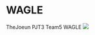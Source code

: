 # WAGLE
TheJoeun PJT3 Team5 WAGLE 
<img src="https://postfiles.pstatic.net/MjAyMDA3MDhfMTE4/MDAxNTk0MTkwNDc5MDA4.dzvMbveEKKJakrhsZ10U8cmJbtkQn2NDG3u9w0t49egg.hBo308ZeV4x2ygHdSL-N08ArIFTm2VZkCzTLWqW4L-Qg.JPEG.jhj9512z/%EC%99%80%EA%B8%80%EC%A1%B0.jpg?type=w773">
